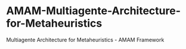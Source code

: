 # AMAM-Multiagente-Architecture-for-Metaheuristics
Multiagente Architecture for Metaheuristics - AMAM Framework
